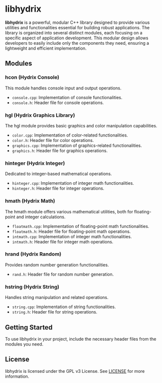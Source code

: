 # libhydrix

**libhydrix** is a powerful, modular C++ library designed to provide various utilities and functionalities essential for building robust applications. The library is organized into several distinct modules, each focusing on a specific aspect of application development. This modular design allows developers to easily include only the components they need, ensuring a lightweight and efficient implementation.

## Modules

### hcon (Hydrix Console)
This module handles console input and output operations.
- `console.cpp`: Implementation of console functionalities.
- `console.h`: Header file for console operations.

### hgl (Hydrix Graphics Library)
The hgl module provides basic graphics and color manipulation capabilities.
- `color.cpp`: Implementation of color-related functionalities.
- `color.h`: Header file for color operations.
- `graphics.cpp`: Implementation of graphics-related functionalities.
- `graphics.h`: Header file for graphics operations.

### hinteger (Hydrix Integer)
Dedicated to integer-based mathematical operations.
- `hinteger.cpp`: Implementation of integer math functionalities.
- `hinteger.h`: Header file for integer operations.

### hmath (Hydrix Math)
The hmath module offers various mathematical utilities, both for floating-point and integer calculations.
- `floatmath.cpp`: Implementation of floating-point math functionalities.
- `floatmath.h`: Header file for floating-point math operations.
- `intmath.cpp`: Implementation of integer math functionalities.
- `intmath.h`: Header file for integer math operations.

### hrand (Hydrix Random)
Provides random number generation functionalities.
- `rand.h`: Header file for random number generation.

### hstring (Hydrix String)
Handles string manipulation and related operations.
- `string.cpp`: Implementation of string functionalities.
- `string.h`: Header file for string operations.

## Getting Started

To use libhydrix in your project, include the necessary header files from the modules you need.

## License

libhydrix is licensed under the GPL v3 License. See [LICENSE](https://github.com/AzureianGH/libhydrix/blob/main/LICENSE) for more information.
